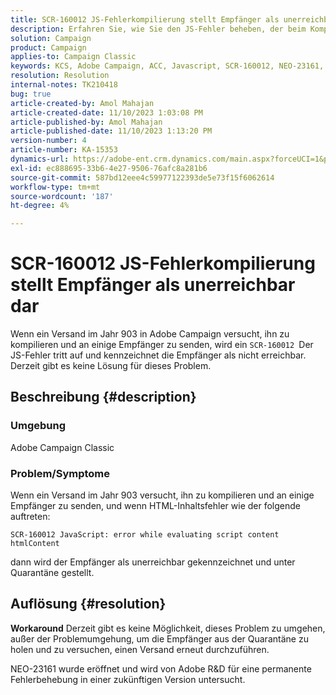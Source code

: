 ```yaml
---
title: SCR-160012 JS-Fehlerkompilierung stellt Empfänger als unerreichbar dar
description: Erfahren Sie, wie Sie den JS-Fehler beheben, der beim Kompilieren der Bereitstellung für Empfänger in Adobe Campaign Classic auftritt. Für dieses Problem ist derzeit keine Problemumgehung verfügbar.
solution: Campaign
product: Campaign
applies-to: Campaign Classic
keywords: KCS, Adobe Campaign, ACC, Javascript, SCR-160012, NEO-23161, Adobe Campaign Classic, Fehler, Kompilierung des Versands für Empfänger, Empfänger als nicht erreichbar markiert
resolution: Resolution
internal-notes: TK210418
bug: true
article-created-by: Amol Mahajan
article-created-date: 11/10/2023 1:03:08 PM
article-published-by: Amol Mahajan
article-published-date: 11/10/2023 1:13:20 PM
version-number: 4
article-number: KA-15353
dynamics-url: https://adobe-ent.crm.dynamics.com/main.aspx?forceUCI=1&pagetype=entityrecord&etn=knowledgearticle&id=df5c777b-c97f-ee11-8179-6045bd006b25
exl-id: ec888695-33b6-4e27-9506-76afc8a281b6
source-git-commit: 587bd12eee4c59977122393de5e73f15f6062614
workflow-type: tm+mt
source-wordcount: '187'
ht-degree: 4%

---
```


# SCR-160012 JS-Fehlerkompilierung stellt Empfänger als unerreichbar dar


Wenn ein Versand im Jahr 903 in Adobe Campaign versucht, ihn zu kompilieren und an einige Empfänger zu senden, wird ein `SCR-160012 `Der JS-Fehler tritt auf und kennzeichnet die Empfänger als nicht erreichbar. Derzeit gibt es keine Lösung für dieses Problem.

## Beschreibung {#description}


### <b>Umgebung</b>

Adobe Campaign Classic



### <b>Problem/Symptome</b>

Wenn ein Versand im Jahr 903 versucht, ihn zu kompilieren und an einige Empfänger zu senden, und wenn HTML-Inhaltsfehler wie der folgende auftreten:


```
SCR-160012 JavaScript: error while evaluating script content htmlContent
```


dann wird der Empfänger als unerreichbar gekennzeichnet und unter Quarantäne gestellt.


## Auflösung {#resolution}

<b>Workaround</b>
Derzeit gibt es keine Möglichkeit, dieses Problem zu umgehen, außer der Problemumgehung, um die Empfänger aus der Quarantäne zu holen und zu versuchen, einen Versand erneut durchzuführen.

NEO-23161 wurde eröffnet und wird von Adobe R&amp;D für eine permanente Fehlerbehebung in einer zukünftigen Version untersucht.

